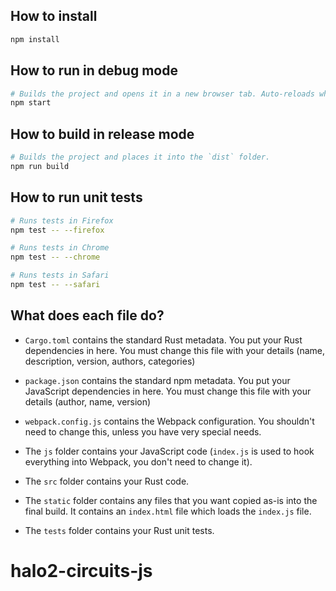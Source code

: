 ## How to install

```sh
npm install
```

## How to run in debug mode

```sh
# Builds the project and opens it in a new browser tab. Auto-reloads when the project changes.
npm start
```

## How to build in release mode

```sh
# Builds the project and places it into the `dist` folder.
npm run build
```

## How to run unit tests

```sh
# Runs tests in Firefox
npm test -- --firefox

# Runs tests in Chrome
npm test -- --chrome

# Runs tests in Safari
npm test -- --safari
```

## What does each file do?

* `Cargo.toml` contains the standard Rust metadata. You put your Rust dependencies in here. You must change this file with your details (name, description, version, authors, categories)

* `package.json` contains the standard npm metadata. You put your JavaScript dependencies in here. You must change this file with your details (author, name, version)

* `webpack.config.js` contains the Webpack configuration. You shouldn't need to change this, unless you have very special needs.

* The `js` folder contains your JavaScript code (`index.js` is used to hook everything into Webpack, you don't need to change it).

* The `src` folder contains your Rust code.

* The `static` folder contains any files that you want copied as-is into the final build. It contains an `index.html` file which loads the `index.js` file.

* The `tests` folder contains your Rust unit tests.
# halo2-circuits-js
